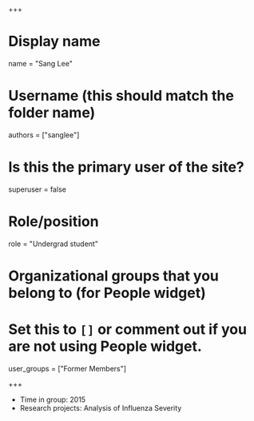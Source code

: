 +++
# Display name
name = "Sang Lee"

# Username (this should match the folder name)
authors = ["sanglee"]

# Is this the primary user of the site?
superuser = false

# Role/position
role = "Undergrad student"

# Organizational groups that you belong to (for People widget)
#   Set this to `[]` or comment out if you are not using People widget.
user_groups = ["Former Members"]





+++


* Time in group: 2015
* Research projects: Analysis of Influenza Severity
